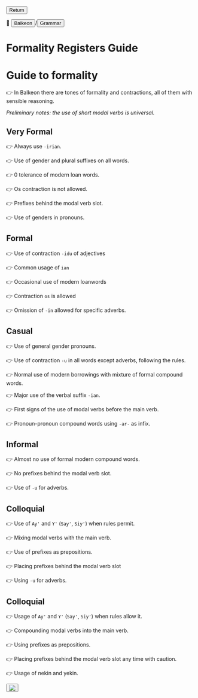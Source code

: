 <button class="button-82-pushable" role="button" onclick="history.back()">
  <span class="button-82-shadow"></span>
  <span class="button-82-edge"></span>
  <span class="button-82-front text">
  Return
 </span> </button>

📂 <button class="button-16" role="button" onclick="location.href='../../index'">Balkeon</button>/<button class="button-16" role="button" onclick="location.href='../index'">Grammar</button>


# Formality Registers Guide

# Guide to formality

👉 In Balkeon there are tones of formality and contractions, all of them with sensible reasoning.

*Preliminary notes: the use of short modal verbs is universal.*

## Very Formal

👉 Always use `-irian`.

👉 Use of gender and plural suffixes on all words.

👉 0 tolerance of modern loan words.

👉 Os contraction is not allowed.

👉 Prefixes behind the modal verb slot.

👉 Use of genders in pronouns.

## Formal

👉 Use of contraction `-idu` of adjectives

👉 Common usage of `ian`

👉 Occasional use of modern loanwords

👉 Contraction `os` is allowed

👉 Omission of `-in` allowed for specific adverbs.

## Casual

👉 Use of general gender pronouns.

👉 Use of contraction `-u` in all words except adverbs, following the rules.

👉 Normal use of modern borrowings with mixture of formal compound words.

👉 Major use of the verbal suffix `-ian`.

👉 First signs of the use of modal verbs before the main verb.

👉 Pronoun-pronoun compound words using `-ar-` as infix.

## Informal

👉 Almost no use of formal modern compound words.

👉 No prefixes behind the modal verb slot. 

👉 Use of `-u` for adverbs. 

## Colloquial

👉 Use of `Ay'` and `Y'` (`Say'`, `Siy'`) when rules permit.

👉 Mixing modal verbs with the main verb.

👉 Use of prefixes as prepositions.

👉 Placing prefixes behind the modal verb slot 

👉 Using `-u` for adverbs. 

## Colloquial

👉 Usage of `Ay'` and `Y'` (`Say'`, `Siy'`) when rules allow it. 

👉 Compounding modal verbs into the main verb. 

👉 Using prefixes as prepositions. 

👉 Placing prefixes behind the modal verb slot any time with caution. 

👉 Usage of nekin and yekin.

 <button class="button-17" role="button" onclick="langRedirect('en')"><img src="https://img.icons8.com/?size=35&id=95094&format=png&color=000000"/></button> 

